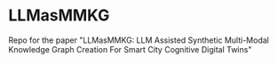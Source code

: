 # LLMasMMKG
Repo for the paper "LLMasMMKG: LLM Assisted Synthetic Multi-Modal Knowledge Graph Creation For Smart City Cognitive Digital Twins"
